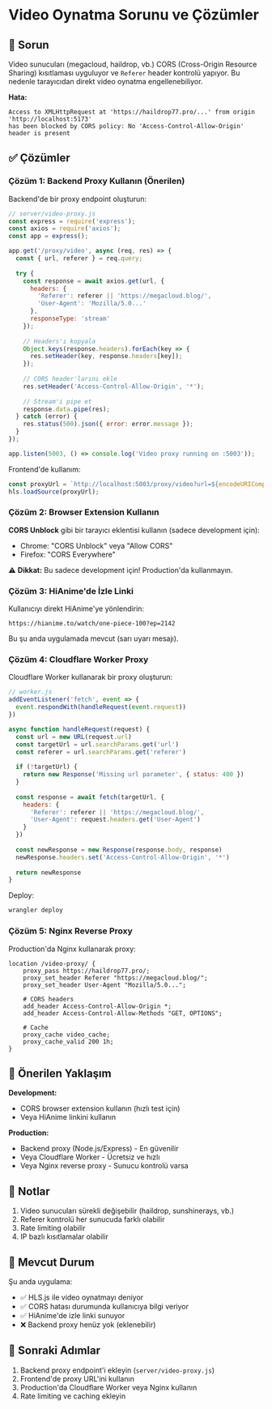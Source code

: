# Video Oynatma Sorunu ve Çözümler

## 🔴 Sorun

Video sunucuları (megacloud, haildrop, vb.) CORS (Cross-Origin Resource Sharing) kısıtlaması uyguluyor ve `Referer` header kontrolü yapıyor. Bu nedenle tarayıcıdan direkt video oynatma engellenebiliyor.

**Hata:**
```
Access to XMLHttpRequest at 'https://haildrop77.pro/...' from origin 'http://localhost:5173' 
has been blocked by CORS policy: No 'Access-Control-Allow-Origin' header is present
```

## ✅ Çözümler

### Çözüm 1: Backend Proxy Kullanın (Önerilen)

Backend'de bir proxy endpoint oluşturun:

```javascript
// server/video-proxy.js
const express = require('express');
const axios = require('axios');
const app = express();

app.get('/proxy/video', async (req, res) => {
  const { url, referer } = req.query;
  
  try {
    const response = await axios.get(url, {
      headers: {
        'Referer': referer || 'https://megacloud.blog/',
        'User-Agent': 'Mozilla/5.0...'
      },
      responseType: 'stream'
    });
    
    // Headers'ı kopyala
    Object.keys(response.headers).forEach(key => {
      res.setHeader(key, response.headers[key]);
    });
    
    // CORS header'larını ekle
    res.setHeader('Access-Control-Allow-Origin', '*');
    
    // Stream'i pipe et
    response.data.pipe(res);
  } catch (error) {
    res.status(500).json({ error: error.message });
  }
});

app.listen(5003, () => console.log('Video proxy running on :5003'));
```

Frontend'de kullanım:
```javascript
const proxyUrl = `http://localhost:5003/proxy/video?url=${encodeURIComponent(videoUrl)}&referer=${encodeURIComponent(referer)}`;
hls.loadSource(proxyUrl);
```

### Çözüm 2: Browser Extension Kullanın

**CORS Unblock** gibi bir tarayıcı eklentisi kullanın (sadece development için):
- Chrome: "CORS Unblock" veya "Allow CORS"
- Firefox: "CORS Everywhere"

⚠️ **Dikkat:** Bu sadece development için! Production'da kullanmayın.

### Çözüm 3: HiAnime'de İzle Linki

Kullanıcıyı direkt HiAnime'ye yönlendirin:
```
https://hianime.to/watch/one-piece-100?ep=2142
```

Bu şu anda uygulamada mevcut (sarı uyarı mesajı).

### Çözüm 4: Cloudflare Worker Proxy

Cloudflare Worker kullanarak bir proxy oluşturun:

```javascript
// worker.js
addEventListener('fetch', event => {
  event.respondWith(handleRequest(event.request))
})

async function handleRequest(request) {
  const url = new URL(request.url)
  const targetUrl = url.searchParams.get('url')
  const referer = url.searchParams.get('referer')
  
  if (!targetUrl) {
    return new Response('Missing url parameter', { status: 400 })
  }
  
  const response = await fetch(targetUrl, {
    headers: {
      'Referer': referer || 'https://megacloud.blog/',
      'User-Agent': request.headers.get('User-Agent')
    }
  })
  
  const newResponse = new Response(response.body, response)
  newResponse.headers.set('Access-Control-Allow-Origin', '*')
  
  return newResponse
}
```

Deploy:
```bash
wrangler deploy
```

### Çözüm 5: Nginx Reverse Proxy

Production'da Nginx kullanarak proxy:

```nginx
location /video-proxy/ {
    proxy_pass https://haildrop77.pro/;
    proxy_set_header Referer "https://megacloud.blog/";
    proxy_set_header User-Agent "Mozilla/5.0...";
    
    # CORS headers
    add_header Access-Control-Allow-Origin *;
    add_header Access-Control-Allow-Methods "GET, OPTIONS";
    
    # Cache
    proxy_cache video_cache;
    proxy_cache_valid 200 1h;
}
```

## 🎯 Önerilen Yaklaşım

**Development:**
- CORS browser extension kullanın (hızlı test için)
- Veya HiAnime linkini kullanın

**Production:**
- Backend proxy (Node.js/Express) - En güvenilir
- Veya Cloudflare Worker - Ücretsiz ve hızlı
- Veya Nginx reverse proxy - Sunucu kontrolü varsa

## 📝 Notlar

1. Video sunucuları sürekli değişebilir (haildrop, sunshinerays, vb.)
2. Referer kontrolü her sunucuda farklı olabilir
3. Rate limiting olabilir
4. IP bazlı kısıtlamalar olabilir

## 🔧 Mevcut Durum

Şu anda uygulama:
- ✅ HLS.js ile video oynatmayı deniyor
- ✅ CORS hatası durumunda kullanıcıya bilgi veriyor
- ✅ HiAnime'de izle linki sunuyor
- ❌ Backend proxy henüz yok (eklenebilir)

## 🚀 Sonraki Adımlar

1. Backend proxy endpoint'i ekleyin (`server/video-proxy.js`)
2. Frontend'de proxy URL'ini kullanın
3. Production'da Cloudflare Worker veya Nginx kullanın
4. Rate limiting ve caching ekleyin
